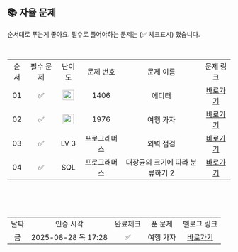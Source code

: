 
## 📚 자율 문제

순서대로 푸는게 좋아요.
필수로 풀어야하는 문제는 (✅ 체크표시) 했습니다.

<br/>
<table>
  <tr>
    <td align="center">순서</td>
    <td align="center">필수 문제</td>
    <td align="center">난이도</td>
    <td align="center">문제 번호</td>
    <td align="center">문제 이름</td>
    <td align="center">문제 링크</td>
  </tr>
  <tr>
    <td align="center">01</td>
    <td align="center">✅</td>
    <td align="center"><img height="23px" width="25px" src="https://d2gd6pc034wcta.cloudfront.net/tier/9.svg"></td>
    <td align="center">1406</td>
    <td align="center">에디터</td>
    <td align="center"><a href="https://www.acmicpc.net/problem/1406">바로가기</a></td>
  </tr>
  <tr>
    <td align="center">02</td>
    <td align="center">✅</td>
    <td align="center"><img height="23px" width="25px" src="https://d2gd6pc034wcta.cloudfront.net/tier/12.svg"></td>
    <td align="center">1976</td>
    <td align="center">여행 가자</td>
    <td align="center"><a href="https://www.acmicpc.net/problem/1976">바로가기</a></td>
  </tr>
  <tr>
    <td align="center">03</td>
    <td align="center">✅</td>
    <td align="center">LV 3</td>
    <td align="center">프로그래머스</td>
    <td align="center">외벽 점검</td>
    <td align="center"><a href="https://school.programmers.co.kr/learn/courses/30/lessons/60062?language=java">바로가기</a></td>
  </tr>
  <tr>
    <td align="center">04</td>
    <td align="center">✅</td>
    <td align="center">SQL</td>
    <td align="center">프로그래머스</td>
    <td align="center">대장균의 크기에 따라 분류하기 2</td>
    <td align="center"><a href="https://school.programmers.co.kr/learn/courses/30/lessons/301649">바로가기</a></td>
  </tr>
</table>
<br/><br/>

<br>

<table>
  <tr>
    <td align="center">날짜</td>
    <td align="center">인증 시각</td>
    <td align="center">완료체크</td>
    <td align="center">푼 문제</td>
    <td align="center">벨로그 링크</td>
  </tr>
  <tr>
    <td align="center">금</td>
    <td align="center">2025-08-28 목 17:28</td>
    <td align="center">✅</td>
    <td align="center">여행 가자</td>
    <td align="center"><a href="https://velog.io/@wldnjs1123/BOJ-%EB%B0%B1%EC%A4%80-1976-%EC%97%AC%ED%96%89-%EA%B0%80%EC%9E%90">바로가기</a></td>
  </tr>
<!--   <tr>
    <td align="center">토</td>
    <td align="center">2025-08-21 목 12:17</td>
    <td align="center">✅</td>
    <td align="center">오르막 수</td>
    <td align="center">-</td>
  </tr> -->
<!--    <tr>
    <td align="center">금</td>
    <td align="center">면제</td>
    <td align="center"></td>
    <td align="center">-</td>
    <td align="center">-</td>
  </tr> -->

</table>
